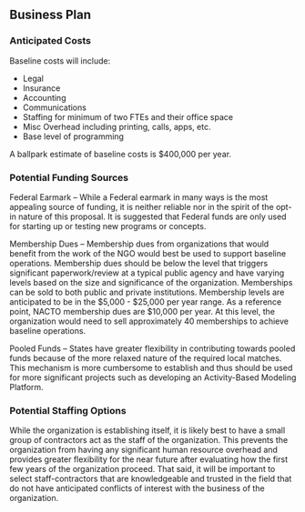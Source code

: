 ## Business Plan

### Anticipated Costs

Baseline costs will include:
 * Legal
 * Insurance
 * Accounting
 * Communications
 * Staffing for minimum of two FTEs and their office space
 * Misc Overhead including printing, calls, apps, etc.
*  Base level of programming

A ballpark estimate of baseline costs is $400,000 per year.

### Potential Funding Sources

Federal Earmark – While a Federal earmark in many ways is the most appealing source of funding, it is neither reliable nor in the spirit of the opt-in nature of this proposal. It is suggested that Federal funds are only used for starting up or testing new programs or concepts.

Membership Dues – Membership dues from organizations that would benefit from the work of the NGO would best be used to support baseline operations.  Membership dues should be below the level that triggers significant paperwork/review at a typical public agency and have varying levels based on the size and significance of the organization.  Memberships can be sold to both public and private institutions.  Membership levels are anticipated to be in the $5,000 - $25,000 per year range. As a reference point, NACTO membership dues are $10,000 per year. At this level, the organization would need to sell approximately 40 memberships to achieve baseline operations.  

Pooled Funds – States have greater flexibility in contributing towards pooled funds because of the more relaxed nature of the required local matches.  This mechanism is more cumbersome to establish and thus should be used for more significant projects such as developing an Activity-Based Modeling Platform.

### Potential Staffing Options

While the organization is establishing itself, it is likely best to have a small group of contractors act as the staff of the organization.  This prevents the organization from having any significant human resource overhead and provides greater flexibility for the near future after evaluating how the first few years of the organization proceed.  That said, it will be important to select staff-contractors that are knowledgeable and trusted in the field that do not have anticipated conflicts of interest with the business of the organization.